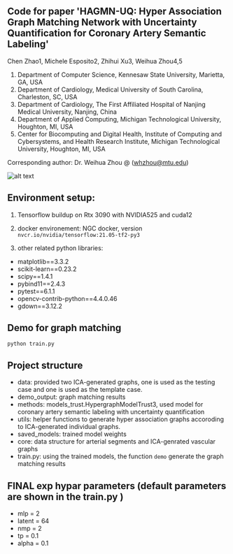 ##  Code for paper 'HAGMN-UQ: Hyper Association Graph Matching Network with Uncertainty Quantification for Coronary Artery Semantic Labeling'

Chen Zhao1, Michele Esposito2, Zhihui Xu3, Weihua Zhou4,5
1. Department of Computer Science, Kennesaw State University, Marietta, GA, USA
2. Department of Cardiology, Medical University of South Carolina, Charleston, SC, USA
3. Department of Cardiology, The First Affiliated Hospital of Nanjing Medical University, Nanjing, China
4. Department of Applied Computing, Michigan Technological University, Houghton, MI, USA
5. Center for Biocomputing and Digital Health, Institute of Computing and Cybersystems, and Health Research Institute, Michigan Technological University, Houghton, MI, USA

Corresponding author: Dr. Weihua Zhou @ (whzhou@mtu.edu)

![alt text](demo_output/test1_RAO_CAU<->template1_RAO_CAU_match.png)

## Environment setup:

1. Tensorflow buildup on Rtx 3090 with NVIDIA525 and cuda12

2. docker environement: NGC docker, version `nvcr.io/nvidia/tensorflow:21.05-tf2-py3`

3. other related python libraries: 

- matplotlib==3.3.2
- scikit-learn==0.23.2
- scipy==1.4.1
- pybind11==2.4.3
- pytest==6.1.1
- opencv-contrib-python==4.4.0.46
- gdown==3.12.2

## Demo for graph matching

`python train.py`


## Project structure

- data: provided two ICA-generated graphs, one is used as the testing case and one is used as the template case.
- demo_output: graph matching results
- methods: models_trust.HypergraphModelTrust3, used model for coronary artery semantic labeling with uncertainty quantification
- utils: helper functions to generate hyper association graphs accoroding to ICA-generated individual graphs.
- saved_models: trained model weights
- core: data structure for arterial segments and ICA-genrated vascular graphs
- train.py: using the trained models, the function `demo` generate the graph matching results

## FINAL exp hypar parameters (default parameters are shown in the train.py )

- mlp = 2
- latent = 64
- nmp = 2
- tp = 0.1
- alpha = 0.1


